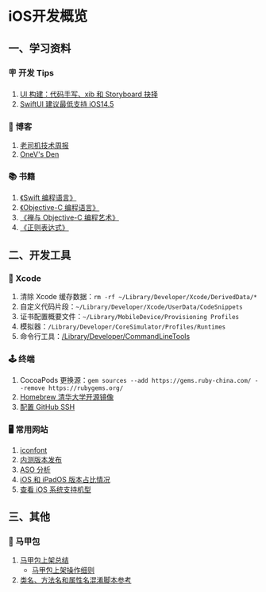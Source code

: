 # iOS开发概览

## 一、学习资料

### 🪧 开发 Tips

1. [UI 构建：代码手写、xib 和 Storyboard 抉择](https://onevcat.com/2013/12/code-vs-xib-vs-storyboard/)
2. [SwiftUI 建议最低支持 iOS14.5](https://www.ethanhuang13.com/p/swiftui-2-the-good-the-bad)

### 📖 博客

1. [老司机技术周报](https://juejin.cn/user/1926000101569870)
2. [OneV's Den](https://onevcat.com)

### 📚 书籍

1. [《Swift 编程语言》](https://swiftgg.gitbook.io/swift/)
2. [《Objective-C 编程语言》](http://www.bczl.xyz/objc/doc-zh/#)
3. [《禅与 Objective-C 编程艺术》](https://github.com/oa414/objc-zen-book-cn)
4. [《正则表达式》](https://github.com/ziishaned/learn-regex/blob/master/translations/README-cn.md)

## 二、开发工具

### 🔨 Xcode

1. 清除 Xcode 缓存数据：`rm -rf ~/Library/Developer/Xcode/DerivedData/*`
2. 自定义代码片段：`~/Library/Developer/Xcode/UserData/CodeSnippets`
3. 证书配置概要文件：`~/Library/MobileDevice/Provisioning Profiles`
4. 模拟器：`/Library/Developer/CoreSimulator/Profiles/Runtimes`
5. 命令行工具：[/Library/Developer/CommandLineTools](https://discussionschinese.apple.com/thread/251037830)

### 🕹 终端

1. CocoaPods 更换源：`gem sources --add https://gems.ruby-china.com/ --remove https://rubygems.org/`
2. [Homebrew 清华大学开源镜像](https://mirrors.tuna.tsinghua.edu.cn/help/homebrew/)
3. [配置 GitHub SSH](https://docs.github.com/cn/authentication/connecting-to-github-with-ssh/generating-a-new-ssh-key-and-adding-it-to-the-ssh-agent)

### 🖥 常用网站

1. [iconfont](https://www.iconfont.cn)
2. [内测版本发布](https://www.pgyer.com)
3. [ASO 分析](https://www.qimai.cn)
4. [iOS 和 iPadOS 版本占比情况](https://developer.apple.com/cn/support/app-store/)
5. [查看 iOS 系统支持机型](https://support.apple.com/zh-cn/guide/iphone/iphe3fa5df43/ios)

## 三、其他

### 🦺 马甲包

1. [马甲包上架总结](https://www.jianshu.com/p/95803da50466)
   - [马甲包上架操作细则](https://zfjobslib.top/detail.html)
2. [类名、方法名和属性名混淆脚本参考](https://www.jianshu.com/p/5b6cbbe79e78)
